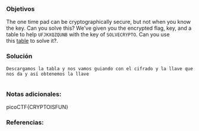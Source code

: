 ### Objetivos 
The one time pad can be cryptographically secure, but not when you know the key. Can you solve this? We've given you the encrypted flag, key, and a table to help `UFJKXQZQUNB` with the key of `SOLVECRYPTO`. Can you use this [table](https://jupiter.challenges.picoctf.org/static/1fd21547c154c678d2dab145c29f1d79/table.txt) to solve it?.
### Solución 

```
Descargamos la tabla y nos vamos guiando con el cifrado y la llave que nos da y así obtenemos la llave


```

### Notas adicionales:

picoCTF{CRYPTOISFUN}

### Referencias: